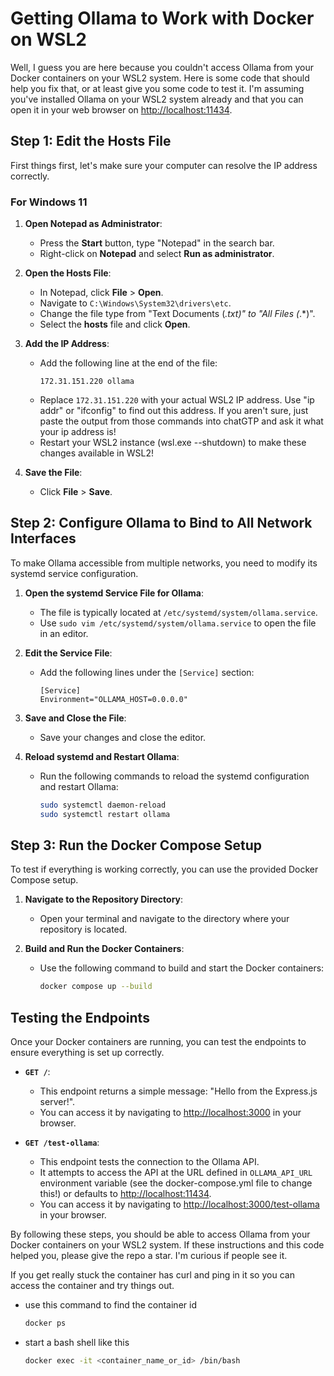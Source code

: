 # Getting Ollama to Work with Docker on WSL2

Well, I guess you are here because you couldn't access Ollama from your Docker containers on your WSL2 system. Here is some code that should help you fix that, or at least give you some code to test it. I'm assuming you've installed Ollama on your WSL2 system already and that you can open it in your web browser on [http://localhost:11434](http://localhost:11434/).

## Step 1: Edit the Hosts File

First things first, let's make sure your computer can resolve the IP address correctly.

### For Windows 11

1. **Open Notepad as Administrator**:
   - Press the **Start** button, type "Notepad" in the search bar.
   - Right-click on **Notepad** and select **Run as administrator**.

2. **Open the Hosts File**:
   - In Notepad, click **File** > **Open**.
   - Navigate to `C:\Windows\System32\drivers\etc`.
   - Change the file type from "Text Documents (*.txt)" to "All Files (*.*)".
   - Select the **hosts** file and click **Open**.

3. **Add the IP Address**:
   - Add the following line at the end of the file:
     ```
     172.31.151.220 ollama
     ```
   - Replace `172.31.151.220` with your actual WSL2 IP address. Use "ip addr" or "ifconfig" to find out this address. If you aren't sure, just paste the output from those commands into chatGTP and ask it what your ip address is!
   - Restart your WSL2 instance (wsl.exe --shutdown) to make these changes available in WSL2!

4. **Save the File**:
   - Click **File** > **Save**.

## Step 2: Configure Ollama to Bind to All Network Interfaces

To make Ollama accessible from multiple networks, you need to modify its systemd service configuration.

1. **Open the systemd Service File for Ollama**:
   - The file is typically located at `/etc/systemd/system/ollama.service`.
   - Use `sudo vim /etc/systemd/system/ollama.service` to open the file in an editor.

2. **Edit the Service File**:
   - Add the following lines under the `[Service]` section:
     ```
     [Service]
     Environment="OLLAMA_HOST=0.0.0.0"
     ```

3. **Save and Close the File**:
   - Save your changes and close the editor.

4. **Reload systemd and Restart Ollama**:
   - Run the following commands to reload the systemd configuration and restart Ollama:
     ```sh
     sudo systemctl daemon-reload
     sudo systemctl restart ollama
     ```

## Step 3: Run the Docker Compose Setup

To test if everything is working correctly, you can use the provided Docker Compose setup.

1. **Navigate to the Repository Directory**:
   - Open your terminal and navigate to the directory where your repository is located.

2. **Build and Run the Docker Containers**:
   - Use the following command to build and start the Docker containers:
     ```sh
     docker compose up --build
     ```

## Testing the Endpoints

Once your Docker containers are running, you can test the endpoints to ensure everything is set up correctly.

- **`GET /`**:
  - This endpoint returns a simple message: "Hello from the Express.js server!".
  - You can access it by navigating to [http://localhost:3000](http://localhost:3000) in your browser.

- **`GET /test-ollama`**:
  - This endpoint tests the connection to the Ollama API.
  - It attempts to access the API at the URL defined in `OLLAMA_API_URL` environment variable (see the docker-compose.yml file to change this!) or defaults to [http://localhost:11434](http://localhost:11434).
  - You can access it by navigating to [http://localhost:3000/test-ollama](http://localhost:3000/test-ollama) in your browser.



By following these steps, you should be able to access Ollama from your Docker containers on your WSL2 system. If these instructions and this code helped you, please give the repo a star. I'm curious if people see it. 

If you get really stuck the container has curl and ping in it so you can access the container and try things out. 
  - use this command to find the container id
     ```sh
     docker ps
     ```
  
  - start a bash shell like this

     ```sh
     docker exec -it <container_name_or_id> /bin/bash
     ```
